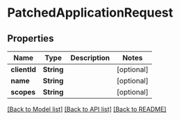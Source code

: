 # PatchedApplicationRequest

## Properties
Name | Type | Description | Notes
------------ | ------------- | ------------- | -------------
**clientId** | **String** |  | [optional] 
**name** | **String** |  | [optional] 
**scopes** | **String** |  | [optional] 

[[Back to Model list]](../README.md#documentation-for-models) [[Back to API list]](../README.md#documentation-for-api-endpoints) [[Back to README]](../README.md)


